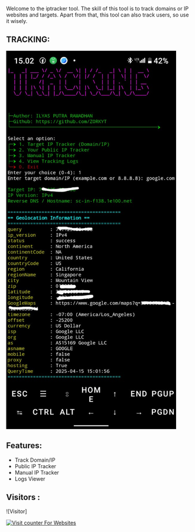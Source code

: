 Welcome to the iptracker tool. The skill of this tool is to track domains or IP websites and targets. Apart from that, this tool can also track users, so use it wisely.

## TRACKING:
![Tracker Tool](IMG-20250415-WA0011.jpg)

## Features:
- Track Domain/IP
- Public IP Tracker
- Manual IP Tracker
- Logs Viewer

## Visitors :
![Visitor]
<!-- hitwebcounter Code START -->
<a href="https://www.hitwebcounter.com" target="_blank">
<img src="https://hitwebcounter.com/counter/counter.php?page=20377639&style=0009&nbdigits=7&type=page&initCount=18" title="Counter Widget" Alt="Visit counter For Websites"   border="0" /></a>                                
